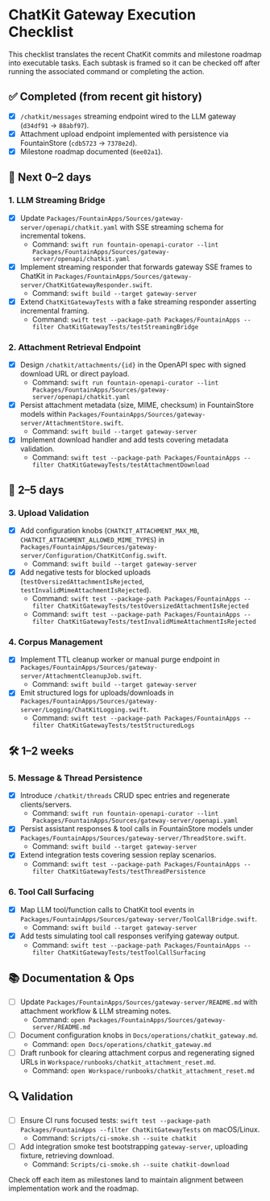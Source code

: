 # ChatKit Gateway Execution Checklist

This checklist translates the recent ChatKit commits and milestone roadmap into executable tasks. Each subtask is framed so it can be checked off after running the associated command or completing the action.

## ✅ Completed (from recent git history)
- [x] `/chatkit/messages` streaming endpoint wired to the LLM gateway (`d34df91` → `88abf97`).
- [x] Attachment upload endpoint implemented with persistence via FountainStore (`cdb5723` → `7378e2d`).
- [x] Milestone roadmap documented (`6ee02a1`).

## 🚀 Next 0–2 days
### 1. LLM Streaming Bridge
- [x] Update `Packages/FountainApps/Sources/gateway-server/openapi/chatkit.yaml` with SSE streaming schema for incremental tokens.
  - Command: `swift run fountain-openapi-curator --lint Packages/FountainApps/Sources/gateway-server/openapi/chatkit.yaml`
- [x] Implement streaming responder that forwards gateway SSE frames to ChatKit in `Packages/FountainApps/Sources/gateway-server/ChatKitGatewayResponder.swift`.
  - Command: `swift build --target gateway-server`
- [x] Extend `ChatKitGatewayTests` with a fake streaming responder asserting incremental framing.
  - Command: `swift test --package-path Packages/FountainApps --filter ChatKitGatewayTests/testStreamingBridge`

### 2. Attachment Retrieval Endpoint
- [x] Design `/chatkit/attachments/{id}` in the OpenAPI spec with signed download URL or direct payload.
  - Command: `swift run fountain-openapi-curator --lint Packages/FountainApps/Sources/gateway-server/openapi/chatkit.yaml`
- [x] Persist attachment metadata (size, MIME, checksum) in FountainStore models within `Packages/FountainApps/Sources/gateway-server/AttachmentStore.swift`.
  - Command: `swift build --target gateway-server`
- [x] Implement download handler and add tests covering metadata validation.
  - Command: `swift test --package-path Packages/FountainApps --filter ChatKitGatewayTests/testAttachmentDownload`

## 📅 2–5 days
### 3. Upload Validation
- [x] Add configuration knobs (`CHATKIT_ATTACHMENT_MAX_MB`, `CHATKIT_ATTACHMENT_ALLOWED_MIME_TYPES`) in `Packages/FountainApps/Sources/gateway-server/Configuration/ChatKitConfig.swift`.
  - Command: `swift build --target gateway-server`
- [x] Add negative tests for blocked uploads (`testOversizedAttachmentIsRejected`, `testInvalidMimeAttachmentIsRejected`).
  - Command: `swift test --package-path Packages/FountainApps --filter ChatKitGatewayTests/testOversizedAttachmentIsRejected`
  - Command: `swift test --package-path Packages/FountainApps --filter ChatKitGatewayTests/testInvalidMimeAttachmentIsRejected`

### 4. Corpus Management
- [x] Implement TTL cleanup worker or manual purge endpoint in `Packages/FountainApps/Sources/gateway-server/AttachmentCleanupJob.swift`.
  - Command: `swift build --target gateway-server`
- [x] Emit structured logs for uploads/downloads in `Packages/FountainApps/Sources/gateway-server/Logging/ChatKitLogging.swift`.
  - Command: `swift test --package-path Packages/FountainApps --filter ChatKitGatewayTests/testStructuredLogs`

## 🛠 1–2 weeks
### 5. Message & Thread Persistence
- [x] Introduce `/chatkit/threads` CRUD spec entries and regenerate clients/servers.
  - Command: `swift run fountain-openapi-curator --lint Packages/FountainApps/Sources/gateway-server/openapi.yaml`
- [x] Persist assistant responses & tool calls in FountainStore models under `Packages/FountainApps/Sources/gateway-server/ThreadStore.swift`.
  - Command: `swift build --target gateway-server`
- [x] Extend integration tests covering session replay scenarios.
  - Command: `swift test --package-path Packages/FountainApps --filter ChatKitGatewayTests/testThreadPersistence`

### 6. Tool Call Surfacing
- [x] Map LLM tool/function calls to ChatKit tool events in `Packages/FountainApps/Sources/gateway-server/ToolCallBridge.swift`.
  - Command: `swift build --target gateway-server`
- [x] Add tests simulating tool call responses verifying gateway output.
  - Command: `swift test --package-path Packages/FountainApps --filter ChatKitGatewayTests/testToolCallSurfacing`

## 📚 Documentation & Ops
- [ ] Update `Packages/FountainApps/Sources/gateway-server/README.md` with attachment workflow & LLM streaming notes.
  - Command: `open Packages/FountainApps/Sources/gateway-server/README.md`
- [ ] Document configuration knobs in `Docs/operations/chatkit_gateway.md`.
  - Command: `open Docs/operations/chatkit_gateway.md`
- [ ] Draft runbook for clearing attachment corpus and regenerating signed URLs in `Workspace/runbooks/chatkit_attachment_reset.md`.
  - Command: `open Workspace/runbooks/chatkit_attachment_reset.md`

## 🔍 Validation
- [ ] Ensure CI runs focused tests: `swift test --package-path Packages/FountainApps --filter ChatKitGatewayTests` on macOS/Linux.
  - Command: `Scripts/ci-smoke.sh --suite chatkit`
- [ ] Add integration smoke test bootstrapping `gateway-server`, uploading fixture, retrieving download.
  - Command: `Scripts/ci-smoke.sh --suite chatkit-download`

Check off each item as milestones land to maintain alignment between implementation work and the roadmap.

